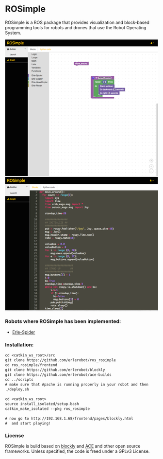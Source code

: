 # ROSimple

ROSimple is a ROS package that provides visualization and block-based programming tools for robots and drones that use the Robot Operating System.

![](img/ROSimple-peek.png)
![](img/ROSimple-code.png)

### Robots where ROSimple has been implemented:
- [Erle-Spider](http://erlerobotics.com/blog/product/erle-spider-the-ubuntu-drone-with-legs/)

### Installation:
```
cd <catkin_ws_root>/src
git clone https://github.com/erlerobot/ros_rosimple
cd ros_rosimple/frontend
git clone https://github.com/erlerobot/blockly
git clone https://github.com/erlerobot/ace-builds
cd ../scripts
# make sure that Apache is running properly in your robot and then
./deploy.sh

cd <catkin_ws_root>
source install_isolated/setup.bash
catkin_make_isolated --pkg ros_rosimple

# now go to http://192.168.1.68/frontend/pages/blockly.html
#  and start playing!

```

### License
ROSimple is build based on [blockly](http://github.com/erlerobot/blockly) and [ACE](http://github.com/erlerobot/ace-builds) and other open source frameworks. Unless specified, the code is freed under a GPLv3 License.
